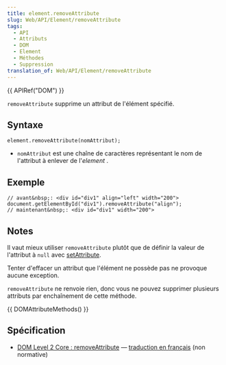 ```yaml
---
title: element.removeAttribute
slug: Web/API/Element/removeAttribute
tags:
  - API
  - Attributs
  - DOM
  - Element
  - Méthodes
  - Suppression
translation_of: Web/API/Element/removeAttribute
---
```

{{ APIRef("DOM") }}

`removeAttribute` supprime un attribut de l'élément spécifié.

## Syntaxe

    element.removeAttribute(nomAttribut);

- `nomAttribut` est une chaîne de caractères représentant le nom de l'attribut à enlever de l'_element_ .

## Exemple

    // avant&nbsp;: <div id="div1" align="left" width="200">
    document.getElementById("div1").removeAttribute("align");
    // maintenant&nbsp;: <div id="div1" width="200">

## Notes

Il vaut mieux utiliser `removeAttribute` plutôt que de définir la valeur de l'attribut à `null` avec [setAttribute](fr/DOM/element.setAttribute).

Tenter d'effacer un attribut que l'élément ne possède pas ne provoque aucune exception.

`removeAttribute` ne renvoie rien, donc vous ne pouvez supprimer plusieurs attributs par enchaînement de cette méthode.

{{ DOMAttributeMethods() }}

## Spécification

- [DOM Level 2 Core&nbsp;: removeAttribute](http://www.w3.org/TR/DOM-Level-2-Core/core.html#ID-6D6AC0F9) — [traduction en français](http://www.yoyodesign.org/doc/w3c/dom2-core/core.html#ID-6D6AC0F9) (non normative)
